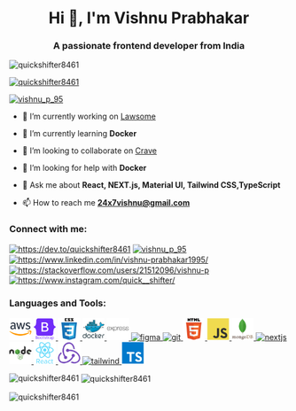 <h1 align="center">Hi 👋, I'm Vishnu Prabhakar</h1>
<h3 align="center">A passionate frontend developer from India</h3>

<p align="left"> <img src="https://komarev.com/ghpvc/?username=quickshifter8461&label=Profile%20views&color=0e75b6&style=flat" alt="quickshifter8461" /> </p>

<p align="left"> <a href="https://github.com/ryo-ma/github-profile-trophy"><img src="https://github-profile-trophy.vercel.app/?username=quickshifter8461" alt="quickshifter8461" /></a> </p>

<p align="left"> <a href="https://twitter.com/vishnu_p_95" target="blank"><img src="https://img.shields.io/twitter/follow/vishnu_p_95?logo=twitter&style=for-the-badge" alt="vishnu_p_95" /></a> </p>

- 🔭 I’m currently working on [Lawsome](https://lawsome-13ea1.web.app/)

- 🌱 I’m currently learning **Docker**

- 👯 I’m looking to collaborate on [Crave](https://crave-mern-frontend.vercel.app/account/login)

- 🤝 I’m looking for help with **Docker**

- 💬 Ask me about **React, NEXT.js, Material UI, Tailwind CSS,TypeScript**

- 📫 How to reach me **24x7vishnu@gmail.com**

<h3 align="left">Connect with me:</h3>
<p align="left">
<a href="https://dev.to/https://dev.to/quickshifter8461" target="blank"><img align="center" src="https://raw.githubusercontent.com/rahuldkjain/github-profile-readme-generator/master/src/images/icons/Social/devto.svg" alt="https://dev.to/quickshifter8461" height="30" width="40" /></a>
<a href="https://twitter.com/vishnu_p_95" target="blank"><img align="center" src="https://raw.githubusercontent.com/rahuldkjain/github-profile-readme-generator/master/src/images/icons/Social/twitter.svg" alt="vishnu_p_95" height="30" width="40" /></a>
<a href="https://linkedin.com/in/https://www.linkedin.com/in/vishnu-prabhakar1995/" target="blank"><img align="center" src="https://raw.githubusercontent.com/rahuldkjain/github-profile-readme-generator/master/src/images/icons/Social/linked-in-alt.svg" alt="https://www.linkedin.com/in/vishnu-prabhakar1995/" height="30" width="40" /></a>
<a href="https://stackoverflow.com/users/https://stackoverflow.com/users/21512096/vishnu-p" target="blank"><img align="center" src="https://raw.githubusercontent.com/rahuldkjain/github-profile-readme-generator/master/src/images/icons/Social/stack-overflow.svg" alt="https://stackoverflow.com/users/21512096/vishnu-p" height="30" width="40" /></a>
<a href="https://instagram.com/https://www.instagram.com/quick__shifter/" target="blank"><img align="center" src="https://raw.githubusercontent.com/rahuldkjain/github-profile-readme-generator/master/src/images/icons/Social/instagram.svg" alt="https://www.instagram.com/quick__shifter/" height="30" width="40" /></a>
</p>

<h3 align="left">Languages and Tools:</h3>
<p align="left"> <a href="https://aws.amazon.com" target="_blank" rel="noreferrer"> <img src="https://raw.githubusercontent.com/devicons/devicon/master/icons/amazonwebservices/amazonwebservices-original-wordmark.svg" alt="aws" width="40" height="40"/> </a> <a href="https://getbootstrap.com" target="_blank" rel="noreferrer"> <img src="https://raw.githubusercontent.com/devicons/devicon/master/icons/bootstrap/bootstrap-plain-wordmark.svg" alt="bootstrap" width="40" height="40"/> </a> <a href="https://www.w3schools.com/css/" target="_blank" rel="noreferrer"> <img src="https://raw.githubusercontent.com/devicons/devicon/master/icons/css3/css3-original-wordmark.svg" alt="css3" width="40" height="40"/> </a> <a href="https://www.docker.com/" target="_blank" rel="noreferrer"> <img src="https://raw.githubusercontent.com/devicons/devicon/master/icons/docker/docker-original-wordmark.svg" alt="docker" width="40" height="40"/> </a> <a href="https://expressjs.com" target="_blank" rel="noreferrer"> <img src="https://raw.githubusercontent.com/devicons/devicon/master/icons/express/express-original-wordmark.svg" alt="express" width="40" height="40"/> </a> <a href="https://www.figma.com/" target="_blank" rel="noreferrer"> <img src="https://www.vectorlogo.zone/logos/figma/figma-icon.svg" alt="figma" width="40" height="40"/> </a> <a href="https://git-scm.com/" target="_blank" rel="noreferrer"> <img src="https://www.vectorlogo.zone/logos/git-scm/git-scm-icon.svg" alt="git" width="40" height="40"/> </a> <a href="https://www.w3.org/html/" target="_blank" rel="noreferrer"> <img src="https://raw.githubusercontent.com/devicons/devicon/master/icons/html5/html5-original-wordmark.svg" alt="html5" width="40" height="40"/> </a> <a href="https://developer.mozilla.org/en-US/docs/Web/JavaScript" target="_blank" rel="noreferrer"> <img src="https://raw.githubusercontent.com/devicons/devicon/master/icons/javascript/javascript-original.svg" alt="javascript" width="40" height="40"/> </a> <a href="https://www.mongodb.com/" target="_blank" rel="noreferrer"> <img src="https://raw.githubusercontent.com/devicons/devicon/master/icons/mongodb/mongodb-original-wordmark.svg" alt="mongodb" width="40" height="40"/> </a> <a href="https://nextjs.org/" target="_blank" rel="noreferrer"> <img src="https://cdn.worldvectorlogo.com/logos/nextjs-2.svg" alt="nextjs" width="40" height="40"/> </a> <a href="https://nodejs.org" target="_blank" rel="noreferrer"> <img src="https://raw.githubusercontent.com/devicons/devicon/master/icons/nodejs/nodejs-original-wordmark.svg" alt="nodejs" width="40" height="40"/> </a> <a href="https://reactjs.org/" target="_blank" rel="noreferrer"> <img src="https://raw.githubusercontent.com/devicons/devicon/master/icons/react/react-original-wordmark.svg" alt="react" width="40" height="40"/> </a> <a href="https://redux.js.org" target="_blank" rel="noreferrer"> <img src="https://raw.githubusercontent.com/devicons/devicon/master/icons/redux/redux-original.svg" alt="redux" width="40" height="40"/> </a> <a href="https://tailwindcss.com/" target="_blank" rel="noreferrer"> <img src="https://www.vectorlogo.zone/logos/tailwindcss/tailwindcss-icon.svg" alt="tailwind" width="40" height="40"/> </a> <a href="https://www.typescriptlang.org/" target="_blank" rel="noreferrer"> <img src="https://raw.githubusercontent.com/devicons/devicon/master/icons/typescript/typescript-original.svg" alt="typescript" width="40" height="40"/> </a> </p>

<p><img align="left" src="https://github-readme-stats.vercel.app/api/top-langs?username=quickshifter8461&show_icons=true&locale=en&layout=compact" alt="quickshifter8461" /></p>

<p>&nbsp;<img align="center" src="https://github-readme-stats.vercel.app/api?username=quickshifter8461&show_icons=true&locale=en" alt="quickshifter8461" /></p>

<p><img align="center" src="https://github-readme-streak-stats.herokuapp.com/?user=quickshifter8461&" alt="quickshifter8461" /></p>
